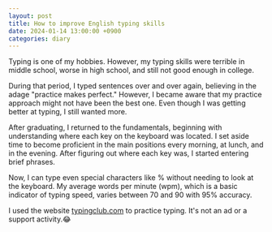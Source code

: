 ```yaml
---
layout: post
title: How to improve English typing skills
date: 2024-01-14 13:00:00 +0900
categories: diary
---
```


Typing is one of my hobbies. However, my typing skills were terrible in middle school, worse in high school, and still not good enough in college.

During that period, I typed sentences over and over again, believing in the adage "practice makes perfect." However, I became aware that my practice approach might not have been the best one. Even though I was getting better at typing, I still wanted more.

After graduating, I returned to the fundamentals, beginning with understanding where each key on the keyboard was located. I set aside time to become proficient in the main positions every morning, at lunch, and in the evening. After figuring out where each key was, I started entering brief phrases.

Now, I can type even special characters like % without needing to look at the keyboard. My average words per minute (wpm), which is a basic indicator of typing speed, varies between 70 and 90 with 95% accuracy.

I used the website [typingclub.com](www.typingclub.com) to practice typing. It's not an ad or a support activity.😂


